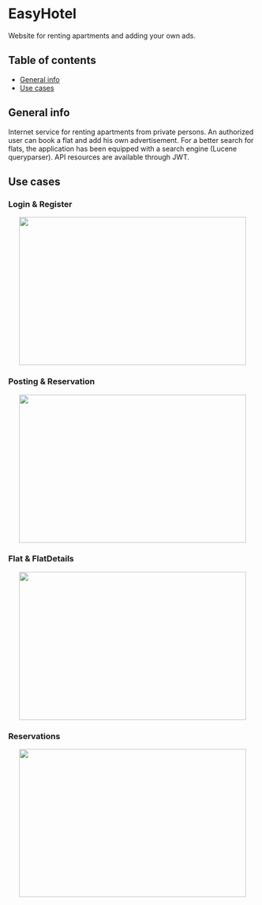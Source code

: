 # EasyHotel
Website for renting apartments and adding your own ads.

## Table of contents
* [General info](#general-info)
* [Use cases](#use-cases)

## General info
Internet service for renting apartments from private persons. An authorized user can book a flat and add his own advertisement. For a better search for flats, the application has been equipped with a search engine (Lucene queryparser). API resources are available through JWT.

## Use cases
### Login & Register
<p align="center">
  <img width="460" height="300" src="https://user-images.githubusercontent.com/64873606/169980117-951ca0db-c9a1-4221-9c90-e11bf6c631b2.png">
</p>

### Posting & Reservation
<p align="center">
  <img width="460" height="300" src="https://user-images.githubusercontent.com/64095970/170123445-f905e9b4-c63c-4fac-97a4-9e3ab45e1da8.png">
</p>

### Flat & FlatDetails
<p align="center">
  <img width="460" height="300" src="https://user-images.githubusercontent.com/64095970/170123843-683c7ed8-48f5-4438-89af-2480ed0a608b.png">
</p>

### Reservations
<p align="center">
  <img width="460" height="300" src="https://user-images.githubusercontent.com/64095970/170205766-45c5f81b-848f-42bf-8531-eacbfa906152.png">
</p>
